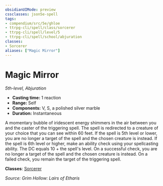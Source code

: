 ```yaml
---
obsidianUIMode: preview
cssclasses: json5e-spell
tags:
- compendium/src/5e/ghloe
- ttrpg-cli/spell/class/sorcerer
- ttrpg-cli/spell/level/5
- ttrpg-cli/spell/school/abjuration
classes:
- Sorcerer
aliases: ["Magic Mirror"]
---
```

# Magic Mirror
*5th-level, Abjuration*  

- **Casting time:** 1 reaction
- **Range:** Self
- **Components:** V, S, a polished silver marble
- **Duration:** Instantaneous

A momentary bubble of iridescent energy shimmers in the air between you and the caster of the triggering spell. The spell is redirected to a creature of your choice that you can see within 60 feet. If the spell is 5th level or lower, you are no longer a target of the spell and the chosen creature is instead. If the spell is 6th level or higher, make an ability check using your spellcasting ability. The DC equals 10 + the spell's level. On a successful check, you are no longer a target of the spell and the chosen creature is instead. On a failed check, you remain the target of the triggering spell.

**Classes**: [Sorcerer](/3-Mechanics/CLI/classes/sorcerer.md)

*Source: Grim Hollow: Lairs of Etharis*